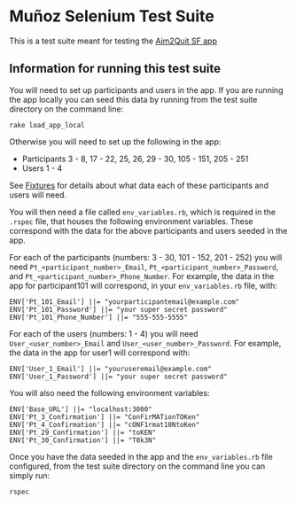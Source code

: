 # Muñoz Selenium Test Suite

This is a test suite meant for testing the
[Aim2Quit SF app](https://github.com/NU-CBITS/munoz)

## Information for running this test suite

You will need to set up participants and users in the app. If you are
running the app locally you can seed this data by running from the test suite
directory on the command line:

    rake load_app_local

Otherwise you will need to set up the following in the app:

* Participants 3 - 8, 17 - 22, 25, 26, 29 - 30, 105 - 151, 205 - 251
* Users 1 - 4

See
[Fixtures](https://github.com/NU-CBITS/munoz/tree/master/spec/selenium_fixtures)
for details about what data each of these participants and users will need.

You will then need a file called `env_variables.rb`, which is required in the
`.rspec` file, that houses the following environment variables. These
correspond with the data for the above participants and users seeded in the app.

For each of the participants (numbers: 3 - 30, 101 - 152, 201 - 252) you will
need `Pt_<participant_number>_Email`, `Pt_<participant_number>_Password`, and
`Pt_<participant_number>_Phone_Number`. For example, the data in the app for
participant101 will correspond, in your `env_variables.rb` file, with:

    ENV['Pt_101_Email'] ||= "yourparticipantemail@example.com"
    ENV['Pt_101_Password'] ||= "your super secret password"
    ENV['Pt_101_Phone_Number'] ||= "555-555-5555"

For each of the users (numbers: 1 - 4) you will need
`User_<user_number>_Email` and `User_<user_number>_Password`. For example,
the data in the app for user1 will correspond with:

    ENV['User_1_Email'] ||= "youruseremail@example.com"
    ENV['User_1_Password'] ||= "your super secret password"

You will also need the following environment variables:

    ENV['Base_URL'] ||= "localhost:3000"
    ENV['Pt_3_Confirmation'] ||= "ConFirMATionTOKen"
    ENV['Pt_4_Confirmation'] ||= "cONF1rmat10NtoKen"
    ENV['Pt_29_Confirmation'] ||= "toKEN"
    ENV['Pt_30_Confirmation'] ||= "T0k3N"

Once you have the data seeded in the app and the `env_variables.rb` file
configured, from the test suite directory on the command line you can simply
run:

    rspec
